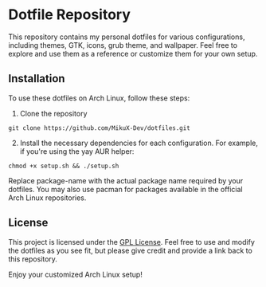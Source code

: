 # Dotfile Repository

This repository contains my personal dotfiles for various configurations, including themes, GTK, icons, grub theme, and wallpaper. Feel free to explore and use them as a reference or customize them for your own setup.

## Installation

To use these dotfiles on Arch Linux, follow these steps:

1. Clone the repository
```
git clone https://github.com/MikuX-Dev/dotfiles.git
```

2. Install the necessary dependencies for each configuration. For example, if you're using the yay AUR helper:
```
chmod +x setup.sh && ./setup.sh
```
Replace package-name with the actual package name required by your dotfiles. You may also use pacman for packages available in the official Arch Linux repositories.

## License

This project is licensed under the [GPL License](https://github.com/MikuX-Dev/dotfiles/blob/master/LICENSE). Feel free to use and modify the dotfiles as you see fit, but please give credit and provide a link back to this repository.

Enjoy your customized Arch Linux setup!
